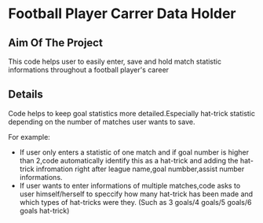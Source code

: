 # Football Player Carrer Data Holder 

## Aim Of The Project 

This code helps user to easily enter, save and hold match statistic informations throughout a football player's career

## Details

Code helps to keep goal statistics more detailed.Especially hat-trick statistic depending on the number of matches user wants to save.

For example:

- If user only enters a statistic of one match and if goal number is higher than 2,code automatically identify this as a hat-trick and adding the hat-trick infromation right after league name,goal numbber,assist number informations.
- If user wants to enter informations of  multiple matches,code asks to user himself/herself to speccify how many hat-trick has been made and which types of hat-tricks were they. (Such as 3 goals/4 goals/5 goals/6 goals hat-trick)                          
